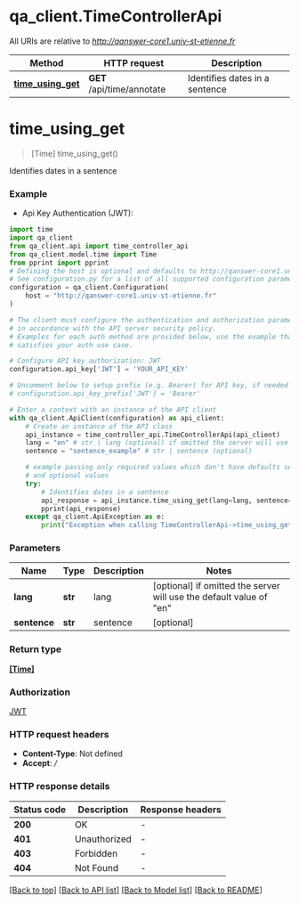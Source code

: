 # qa_client.TimeControllerApi

All URIs are relative to *http://qanswer-core1.univ-st-etienne.fr*

Method | HTTP request | Description
------------- | ------------- | -------------
[**time_using_get**](TimeControllerApi.md#time_using_get) | **GET** /api/time/annotate | Identifies dates in a sentence


# **time_using_get**
> [Time] time_using_get()

Identifies dates in a sentence

### Example

* Api Key Authentication (JWT):

```python
import time
import qa_client
from qa_client.api import time_controller_api
from qa_client.model.time import Time
from pprint import pprint
# Defining the host is optional and defaults to http://qanswer-core1.univ-st-etienne.fr
# See configuration.py for a list of all supported configuration parameters.
configuration = qa_client.Configuration(
    host = "http://qanswer-core1.univ-st-etienne.fr"
)

# The client must configure the authentication and authorization parameters
# in accordance with the API server security policy.
# Examples for each auth method are provided below, use the example that
# satisfies your auth use case.

# Configure API key authorization: JWT
configuration.api_key['JWT'] = 'YOUR_API_KEY'

# Uncomment below to setup prefix (e.g. Bearer) for API key, if needed
# configuration.api_key_prefix['JWT'] = 'Bearer'

# Enter a context with an instance of the API client
with qa_client.ApiClient(configuration) as api_client:
    # Create an instance of the API class
    api_instance = time_controller_api.TimeControllerApi(api_client)
    lang = "en" # str | lang (optional) if omitted the server will use the default value of "en"
    sentence = "sentence_example" # str | sentence (optional)

    # example passing only required values which don't have defaults set
    # and optional values
    try:
        # Identifies dates in a sentence
        api_response = api_instance.time_using_get(lang=lang, sentence=sentence)
        pprint(api_response)
    except qa_client.ApiException as e:
        print("Exception when calling TimeControllerApi->time_using_get: %s\n" % e)
```


### Parameters

Name | Type | Description  | Notes
------------- | ------------- | ------------- | -------------
 **lang** | **str**| lang | [optional] if omitted the server will use the default value of "en"
 **sentence** | **str**| sentence | [optional]

### Return type

[**[Time]**](Time.md)

### Authorization

[JWT](../README.md#JWT)

### HTTP request headers

 - **Content-Type**: Not defined
 - **Accept**: */*


### HTTP response details

| Status code | Description | Response headers |
|-------------|-------------|------------------|
**200** | OK |  -  |
**401** | Unauthorized |  -  |
**403** | Forbidden |  -  |
**404** | Not Found |  -  |

[[Back to top]](#) [[Back to API list]](../README.md#documentation-for-api-endpoints) [[Back to Model list]](../README.md#documentation-for-models) [[Back to README]](../README.md)

